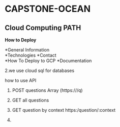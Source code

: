 # CAPSTONE-OCEAN
## Cloud Computing PATH

**How to Deploy**

*General Information  
*Technologies 
*Contact  
*How To Deploy to GCP 
*Documentation  

2.we use cloud sql for databases

how to use API

1. POST questions Array
(https://<apiurl>/q)
  
2. GET all questions

3. GET question by context
https:/question/:context
  
4.
